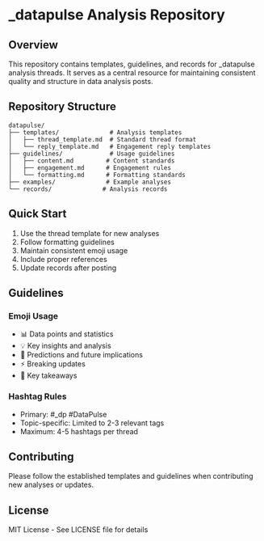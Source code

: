 # _datapulse Analysis Repository

## Overview
This repository contains templates, guidelines, and records for _datapulse analysis threads. It serves as a central resource for maintaining consistent quality and structure in data analysis posts.

## Repository Structure

```
datapulse/
├── templates/              # Analysis templates
│   ├── thread_template.md  # Standard thread format
│   └── reply_template.md   # Engagement reply templates
├── guidelines/             # Usage guidelines
│   ├── content.md         # Content standards
│   ├── engagement.md      # Engagement rules
│   └── formatting.md      # Formatting standards
├── examples/              # Example analyses
└── records/              # Analysis records
```

## Quick Start

1. Use the thread template for new analyses
2. Follow formatting guidelines
3. Maintain consistent emoji usage
4. Include proper references
5. Update records after posting

## Guidelines

### Emoji Usage
- 📊 Data points and statistics
- 💡 Key insights and analysis
- 🔮 Predictions and future implications
- ⚡️ Breaking updates
- 🎯 Key takeaways

### Hashtag Rules
- Primary: #_dp #DataPulse
- Topic-specific: Limited to 2-3 relevant tags
- Maximum: 4-5 hashtags per thread

## Contributing
Please follow the established templates and guidelines when contributing new analyses or updates.

## License
MIT License - See LICENSE file for details